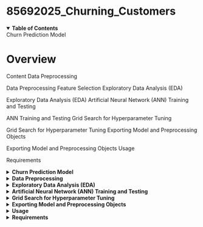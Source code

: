 # 85692025_Churning_Customers

<details open>
<summary><b>Table of Contents</b></summary>
Churn Prediction Model

# Overview
Content
Data Preprocessing

Data Preprocessing
Feature Selection
Exploratory Data Analysis (EDA)

Exploratory Data Analysis (EDA)
Artificial Neural Network (ANN) Training and Testing

ANN Training and Testing
Grid Search for Hyperparameter Tuning

Grid Search for Hyperparameter Tuning
Exporting Model and Preprocessing Objects

Exporting Model and Preprocessing Objects
Usage

Requirements

</details>
<details>
<summary><b>Churn Prediction Model</b></summary>
Overview
This repository contains a Jupyter Notebook (85692025_Churning_Customers.ipynb) that focuses on predicting customer churn using a Telco customer dataset. The notebook covers the entire data analysis and modeling pipeline, from importing the dataset to training an artificial neural network. The key steps include data preprocessing, feature engineering, exploratory data analysis, and the implementation of an artificial neural network using Keras.

Content
Importing Datasets:

The notebook begins with importing the necessary libraries and loading the Telco customer churn dataset.
Relevant Features:

Drops irrelevant columns and performs label encoding on the target variable ('Churn').
Handles missing values in the 'TotalCharges' column.
</details>
<details>
<summary><b>Data Preprocessing</b></summary>
Data Preprocessing
Data Preprocessing:

Scales numeric features using StandardScaler.
Combines encoded categorical features and numeric features into a single dataframe.
Feature Selection:

Utilizes a RandomForestClassifier for feature importance.
Selects the top eleven most important features for the model.
</details>
<details>
<summary><b>Exploratory Data Analysis (EDA)</b></summary>
Exploratory Data Analysis (EDA)
Exploratory Data Analysis (EDA):
Investigates the relationship between various features and customer churn using box plots and count plots.
</details>
<details>
<summary><b>Artificial Neural Network (ANN) Training and Testing</b></summary>
ANN Training and Testing
Artificial Neural Network (ANN) Training and Testing:
Implements a Keras Functional API model for predicting churn.
Splits the dataset into training, validation, and test sets.
Trains the model and evaluates its performance on the test set.
Uses AUC (Area Under the Receiver Operating Characteristic curve) as an additional evaluation metric.
</details>
<details>
<summary><b>Grid Search for Hyperparameter Tuning</b></summary>
Grid Search for Hyperparameter Tuning
Grid Search for Hyperparameter Tuning:
Performs hyperparameter tuning using GridSearchCV.
Explores different combinations of optimizers, random states, and batch sizes.
</details>
<details>
<summary><b>Exporting Model and Preprocessing Objects</b></summary>
Exporting Model and Preprocessing Objects
Exporting Model and Preprocessing Objects:
Saves the trained functional model, StandardScaler, and LabelEncoder for future use.
</details>
<details>
<summary><b>Usage</b></summary>
Open the Jupyter Notebook (85692025_Churning_Customers.ipynb) using Jupyter Notebook or Google Colab.
Run each cell sequentially to execute the code.
Follow the detailed comments and markdown cells for explanations of each step.
Modify parameters or experiment with different configurations as needed.
</details>
<details>
<summary><b>Requirements</b></summary>
Python 3.x
Jupyter Notebook
Libraries: pandas, numpy, scikit-learn, matplotlib, seaborn, keras, tensorflow
